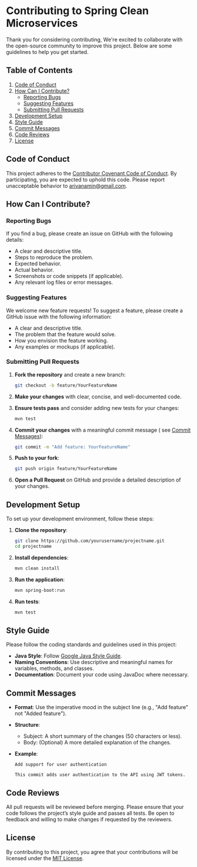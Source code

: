 # Contributing to Spring Clean Microservices

Thank you for considering contributing, We're excited to collaborate with the open-source community
to improve this project. Below are some guidelines to help you get started.

## Table of Contents

1. [Code of Conduct](#code-of-conduct)
2. [How Can I Contribute?](#how-can-i-contribute)
    - [Reporting Bugs](#reporting-bugs)
    - [Suggesting Features](#suggesting-features)
    - [Submitting Pull Requests](#submitting-pull-requests)
3. [Development Setup](#development-setup)
4. [Style Guide](#style-guide)
5. [Commit Messages](#commit-messages)
6. [Code Reviews](#code-reviews)
7. [License](#license)

## Code of Conduct

This project adheres to
the [Contributor Covenant Code of Conduct](https://www.contributor-covenant.org/version/2/0/code_of_conduct/).
By participating, you are expected to uphold this code. Please report unacceptable behavior
to [arivanamin@gmail.com](mailto:email@example.com).

## How Can I Contribute?

### Reporting Bugs

If you find a bug, please create an issue on GitHub with the following details:

- A clear and descriptive title.
- Steps to reproduce the problem.
- Expected behavior.
- Actual behavior.
- Screenshots or code snippets (if applicable).
- Any relevant log files or error messages.

### Suggesting Features

We welcome new feature requests! To suggest a feature, please create a GitHub issue with the
following information:

- A clear and descriptive title.
- The problem that the feature would solve.
- How you envision the feature working.
- Any examples or mockups (if applicable).

### Submitting Pull Requests

1. **Fork the repository** and create a new branch:

    ```bash
    git checkout -b feature/YourFeatureName
    ```

2. **Make your changes** with clear, concise, and well-documented code.
3. **Ensure tests pass** and consider adding new tests for your changes:

    ```bash
    mvn test
    ```

4. **Commit your changes** with a meaningful commit message (
   see [Commit Messages](#commit-messages)):

    ```bash
    git commit -m "Add feature: YourFeatureName"
    ```

5. **Push to your fork**:

    ```bash
    git push origin feature/YourFeatureName
    ```

6. **Open a Pull Request** on GitHub and provide a detailed description of your changes.

## Development Setup

To set up your development environment, follow these steps:

1. **Clone the repository**:

    ```bash
    git clone https://github.com/yourusername/projectname.git
    cd projectname
    ```

2. **Install dependencies**:

    ```bash
    mvn clean install
    ```

3. **Run the application**:

    ```bash
    mvn spring-boot:run
    ```

4. **Run tests**:

    ```bash
    mvn test
    ```

## Style Guide

Please follow the coding standards and guidelines used in this project:

- **Java Style**:
  Follow [Google Java Style Guide](https://google.github.io/styleguide/javaguide.html).
- **Naming Conventions**: Use descriptive and meaningful names for variables, methods, and classes.
- **Documentation**: Document your code using JavaDoc where necessary.

## Commit Messages

- **Format**: Use the imperative mood in the subject line (e.g., "Add feature" not "Added feature").
- **Structure**:
    - Subject: A short summary of the changes (50 characters or less).
    - Body: (Optional) A more detailed explanation of the changes.
- **Example**:

    ```plaintext
    Add support for user authentication

    This commit adds user authentication to the API using JWT tokens.
    ```

## Code Reviews

All pull requests will be reviewed before merging. Please ensure that your code follows the
project’s style guide and passes all tests. Be open to feedback and willing to make changes if
requested by the reviewers.

## License

By contributing to this project, you agree that your contributions will be licensed under
the [MIT License](LICENSE).
